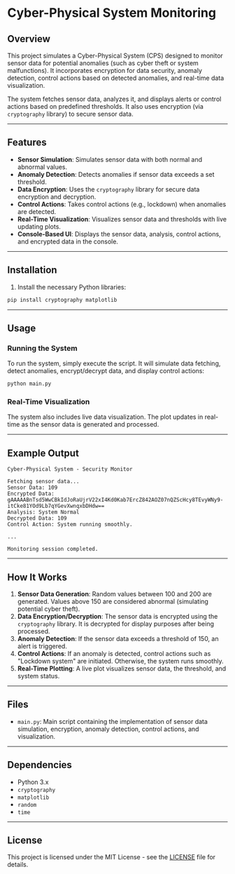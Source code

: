 
# Cyber-Physical System Monitoring

## Overview

This project simulates a Cyber-Physical System (CPS) designed to monitor sensor data for potential anomalies (such as cyber theft or system malfunctions). It incorporates encryption for data security, anomaly detection, control actions based on detected anomalies, and real-time data visualization. 

The system fetches sensor data, analyzes it, and displays alerts or control actions based on predefined thresholds. It also uses encryption (via `cryptography` library) to secure sensor data.

---

## Features

- **Sensor Simulation**: Simulates sensor data with both normal and abnormal values.
- **Anomaly Detection**: Detects anomalies if sensor data exceeds a set threshold.
- **Data Encryption**: Uses the `cryptography` library for secure data encryption and decryption.
- **Control Actions**: Takes control actions (e.g., lockdown) when anomalies are detected.
- **Real-Time Visualization**: Visualizes sensor data and thresholds with live updating plots.
- **Console-Based UI**: Displays the sensor data, analysis, control actions, and encrypted data in the console.

---

## Installation

1. Install the necessary Python libraries:

```bash
pip install cryptography matplotlib
```

---

## Usage

### Running the System

To run the system, simply execute the script. It will simulate data fetching, detect anomalies, encrypt/decrypt data, and display control actions:

```bash
python main.py
```

### Real-Time Visualization

The system also includes live data visualization. The plot updates in real-time as the sensor data is generated and processed.

---

## Example Output

```plaintext
Cyber-Physical System - Security Monitor

Fetching sensor data...
Sensor Data: 109
Encrypted Data: gAAAAABnTsd5WwCBkIdJoRaUjrV22xI4Kd0Kab7ErcZ842AOZ07nQZScHcy8TEvyWNy9-itCke81YOd9Lb7qYGevXwnqxbDHdw==
Analysis: System Normal
Decrypted Data: 109
Control Action: System running smoothly.

...

Monitoring session completed.
```

---

## How It Works

1. **Sensor Data Generation**: Random values between 100 and 200 are generated. Values above 150 are considered abnormal (simulating potential cyber theft).
2. **Data Encryption/Decryption**: The sensor data is encrypted using the `cryptography` library. It is decrypted for display purposes after being processed.
3. **Anomaly Detection**: If the sensor data exceeds a threshold of 150, an alert is triggered.
4. **Control Actions**: If an anomaly is detected, control actions such as "Lockdown system" are initiated. Otherwise, the system runs smoothly.
5. **Real-Time Plotting**: A live plot visualizes sensor data, the threshold, and system status.

---

## Files

- `main.py`: Main script containing the implementation of sensor data simulation, encryption, anomaly detection, control actions, and visualization.

---

## Dependencies

- Python 3.x
- `cryptography`
- `matplotlib`
- `random`
- `time`

---

## License

This project is licensed under the MIT License - see the [LICENSE](LICENSE) file for details.

